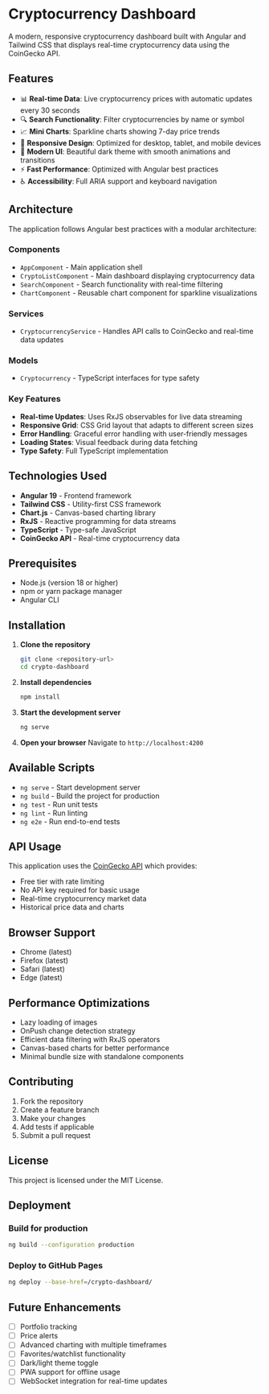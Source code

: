 # Cryptocurrency Dashboard

A modern, responsive cryptocurrency dashboard built with Angular and Tailwind CSS that displays real-time cryptocurrency data using the CoinGecko API.

## Features

- 📊 **Real-time Data**: Live cryptocurrency prices with automatic updates every 30 seconds
- 🔍 **Search Functionality**: Filter cryptocurrencies by name or symbol
- 📈 **Mini Charts**: Sparkline charts showing 7-day price trends
- 📱 **Responsive Design**: Optimized for desktop, tablet, and mobile devices
- 🎨 **Modern UI**: Beautiful dark theme with smooth animations and transitions
- ⚡ **Fast Performance**: Optimized with Angular best practices
- ♿ **Accessibility**: Full ARIA support and keyboard navigation

## Architecture

The application follows Angular best practices with a modular architecture:

### Components

- `AppComponent` - Main application shell
- `CryptoListComponent` - Main dashboard displaying cryptocurrency data
- `SearchComponent` - Search functionality with real-time filtering
- `ChartComponent` - Reusable chart component for sparkline visualizations

### Services

- `CryptocurrencyService` - Handles API calls to CoinGecko and real-time data updates

### Models

- `Cryptocurrency` - TypeScript interfaces for type safety

### Key Features

- **Real-time Updates**: Uses RxJS observables for live data streaming
- **Responsive Grid**: CSS Grid layout that adapts to different screen sizes
- **Error Handling**: Graceful error handling with user-friendly messages
- **Loading States**: Visual feedback during data fetching
- **Type Safety**: Full TypeScript implementation

## Technologies Used

- **Angular 19** - Frontend framework
- **Tailwind CSS** - Utility-first CSS framework
- **Chart.js** - Canvas-based charting library
- **RxJS** - Reactive programming for data streams
- **TypeScript** - Type-safe JavaScript
- **CoinGecko API** - Real-time cryptocurrency data

## Prerequisites

- Node.js (version 18 or higher)
- npm or yarn package manager
- Angular CLI

## Installation

1. **Clone the repository**

   ```bash
   git clone <repository-url>
   cd crypto-dashboard
   ```

2. **Install dependencies**

   ```bash
   npm install
   ```

3. **Start the development server**

   ```bash
   ng serve
   ```

4. **Open your browser**
   Navigate to `http://localhost:4200`

## Available Scripts

- `ng serve` - Start development server
- `ng build` - Build the project for production
- `ng test` - Run unit tests
- `ng lint` - Run linting
- `ng e2e` - Run end-to-end tests

## API Usage

This application uses the [CoinGecko API](https://www.coingecko.com/en/api) which provides:

- Free tier with rate limiting
- No API key required for basic usage
- Real-time cryptocurrency market data
- Historical price data and charts

## Browser Support

- Chrome (latest)
- Firefox (latest)
- Safari (latest)
- Edge (latest)

## Performance Optimizations

- Lazy loading of images
- OnPush change detection strategy
- Efficient data filtering with RxJS operators
- Canvas-based charts for better performance
- Minimal bundle size with standalone components

## Contributing

1. Fork the repository
2. Create a feature branch
3. Make your changes
4. Add tests if applicable
5. Submit a pull request

## License

This project is licensed under the MIT License.

## Deployment

### Build for production

```bash
ng build --configuration production
```

### Deploy to GitHub Pages

```bash
ng deploy --base-href=/crypto-dashboard/
```

## Future Enhancements

- [ ] Portfolio tracking
- [ ] Price alerts
- [ ] Advanced charting with multiple timeframes
- [ ] Favorites/watchlist functionality
- [ ] Dark/light theme toggle
- [ ] PWA support for offline usage
- [ ] WebSocket integration for real-time updates
